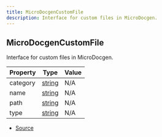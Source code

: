 ```yaml
---
title: MicroDocgenCustomFile
description: Interface for custom files in MicroDocgen.
---
```


## MicroDocgenCustomFile

Interface for custom files in MicroDocgen.

| Property | Type | Value |
| ----------- | ----------- | ----------- |
| category | [string](https://developer.mozilla.org/en-US/docs/Web/JavaScript/Reference/Global_Objects/String) | N/A |
| name | [string](https://developer.mozilla.org/en-US/docs/Web/JavaScript/Reference/Global_Objects/String) | N/A |
| path | [string](https://developer.mozilla.org/en-US/docs/Web/JavaScript/Reference/Global_Objects/String) | N/A |
| type | [string](https://developer.mozilla.org/en-US/docs/Web/JavaScript/Reference/Global_Objects/String) | N/A |


- [Source](https://github.com/neplextech/micro-docgen/blob/371ee6a0b1da9f772b4a8da6879190804ab8453b/src/documentation.ts#L52)